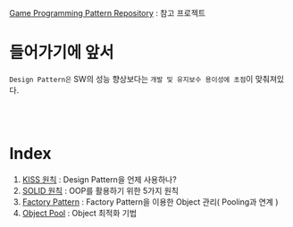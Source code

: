 [Game Programming Pattern Repository](https://github.com/hwalang/Game-Programming-Pattern-For-Unity.git) : 참고 프로젝트

# 들어가기에 앞서

`Design Pattern은` SW의 성능 향상보다는 `개발 및 유지보수 용이성에 초점`이 맞춰져있다.</br>

</br>
</br>

# Index
1. [KISS 원칙](1_KISS.md) : Design Pattern을 언제 사용하나?
2. [SOLID 원칙](2_SOLID.md) : OOP를 활용하기 위한 5가지 원칙
3. [Factory Pattern](3_Factory.md) : Factory Pattern을 이용한 Object 관리( Pooling과 연계 )
4. [Object Pool](4_ObjectPool.md) : Object 최적화 기법